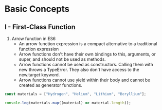 <!-- @format -->

# Basic Concepts

## I - First-Class Function

1. Arrow function in ES6
   - An arrow function expression is a compact alternative to a traditional function expression
   - Arrow functions don't have their own bindings to this, arguments, or super, and should not be used as methods.
   - Arrow functions cannot be used as constructors. Calling them with new throws a TypeError. They also don't have access to the new.target keyword.
   - Arrow functions cannot use yield within their body and cannot be created as generator functions.

```javascript
const materials = ["Hydrogen", "Helium", "Lithium", "Beryllium"];

console.log(materials.map((material) => material.length));
```
